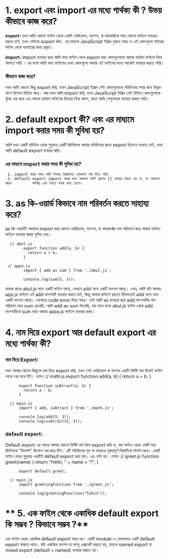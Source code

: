 

# **1. export এবং import এর মধ্যে পার্থক্য কী ? উভয় কীভাবে কাজ করে?**

**export:** যখন আমি কোনো ফাইল থেকে একটি ভেরিয়েবল, ফাংশন, বা অবজেক্টকে অন্য কোনো ফাইলে ব্যবহার করতে চাই, তখন সেটাকে export করি। এর মাধ্যমে JavaScript ইঞ্জিন বুঝতে পারে যে এই কোডগুলো বাইরের ফাইল থেকে ব্যবহারের জন্য প্রস্তুত।

**import:** import ব্যবহার করে আমি অন্য ফাইল থেকে export করা কোডগুলোকে আমার বর্তমান ফাইলে নিয়ে আসতে পারি । এর ফলে আমি অন্য ফাইলের লেখা কোডগুলো আমার এই ফাইলের মধ্যে সহজেই ব্যবহার করতে পারি।

### **কীভাবে কাজ করে?**
যখন আমি কোনো কিছু export করি, তখন JavaScript ইঞ্জিন সেই কোডগুলোকে মডিউলের সবার জন্য উন্মুক্ত অংশ হিসেবে চিহ্নিত করে। আর যখন আমি import করি, তখন JavaScript ইঞ্জিন সেই চিহ্নিত কোডগুলোকে খুঁজে বের করে এবং আমার বর্তমান ফাইলের ভিতরে  নিয়ে আসে, যাতে আমি সেগুলোকে ব্যবহার করতে পারি।




# **2. default export কী? এবং এর মাধ্যমে import করার সময় কী সুবিধা হয়?**
 
 আমি যখন একটি মডিউল থেকে শুধুমাত্র একটি জিনিসকে আমার মডিউলের প্রধান export হিসেবে দেখাতে চাই, তখন আমি default export ব্যবহার করি।

 ### **এর মাধ্যমে import করার সময় কী সুবিধা হয়?**
     1. import করার সময় আমি নিজের ইচ্ছামতো যেকোনো নাম দিতে পারি।
     2. default export import করার জন্য আমাকে কার্লি ব্রেসেস {} ব্যবহার করতে হয় না, যা কোডকে আরও         সংক্ষিপ্ত এবং পড়তে সহজ করে তোলে।




# **3. as কি-ওয়ার্ড কিভাবে নাম পরিবর্তন করতে সাহায্য করে?**

as কি-ওয়ার্ডটি আমাকে import করা কোনো ভেরিয়েবল, ফাংশন, বা অবজেক্টের নাম পরিবর্তন করে আমার বর্তমান ফাইলে ব্যবহার করার সুবিধা দেয়।
      
      // abul.js
            export function add(a, b) {
              return a + b;
            }
     
     // appa.js
            import { add as sum } from './abul.js';

            console.log(sum(5, 3));
    
আমার কাছে abul.js নামে একটি ফাইল আছে, যেখানে add নামে একটি ফাংশন আছে। এখন, আমি যদি আমার app.js ফাইলে এই add ফাংশনটি ব্যবহার করতে চাই, কিন্তু আমার ফাইলে হয়তো ইতিমধ্যেই add নামে অন্য একটি ফাংশন আছে। সেক্ষেত্রে code error দিতে পারে। তাই আমি as ব্যবহার করে add ফাংশনটির নাম পরিবর্তন করে sum রেখেছি।আমি add as sum লিখেছি, যার মানে হলো abul.js ফাইল থেকে add ফাংশনটিকে sum নামে আমার appa.js ফাইলে ব্যবহার করব।



# **4. নাম দিয়ে export আর default export এর মধ্যে পার্থক্য কী?**

### **নাম দিয়ে Export:**
যখন আমরা কোনো কিছুকে নাম দিয়ে export করি, তখন সেই ভেরিয়েবল বা ফাংশন একটি নির্দিষ্ট নাম দিয়েই ফাইল থেকে বের করে দিই। যেমন:
      // math.js
          export function add(a, b) {
            return a + b;
          }

          export function subtract(a, b) {
            return a - b;
          }

      // main.js
          import { add, subtract } from './math.js';

          console.log(add(5, 3));
          console.log(subtract(5, 3));


### **default export:**
Default export এর ক্ষেত্রে আমরা কোনো নির্দিষ্ট নাম দিয়ে export করি না, বরং ফাইল থেকে একটি মাত্র জিনিসকে "ডিফল্ট" হিসেবে বের করে দিই। এটি মডিউলের মূল বা সবচেয়ে গুরুত্বপূর্ণ বিষয়টিকে নির্দেশ করে। একটি ফাইল থেকে শুধুমাত্র একটিই default export করা যায়। এর বেশি নয়। যেমন:
      // greet.js
          function greet(name) {
            return "Hello, " + name + "!";
          }

          export default greet;

      // main.js
          import greetingFunction from './greet.js';

          console.log(greetingFunction("Tuhin")); 




# ** 5. এক ফাইল থেকে একাধিক default export কি সম্ভব ? কিভাবে সম্ভব ?**

এক ফাইল থেকে একাধিক default export সম্ভব নয়। একটি module-এ কেবলমাত্র একটি default export থাকতে পারে। যদি একাধিক ফাংশন বা ভ্যালু এক্সপোর্ট করতে হয়, তাহলে named export বা mixed export (default + named) ব্যবহার করতে হয়।